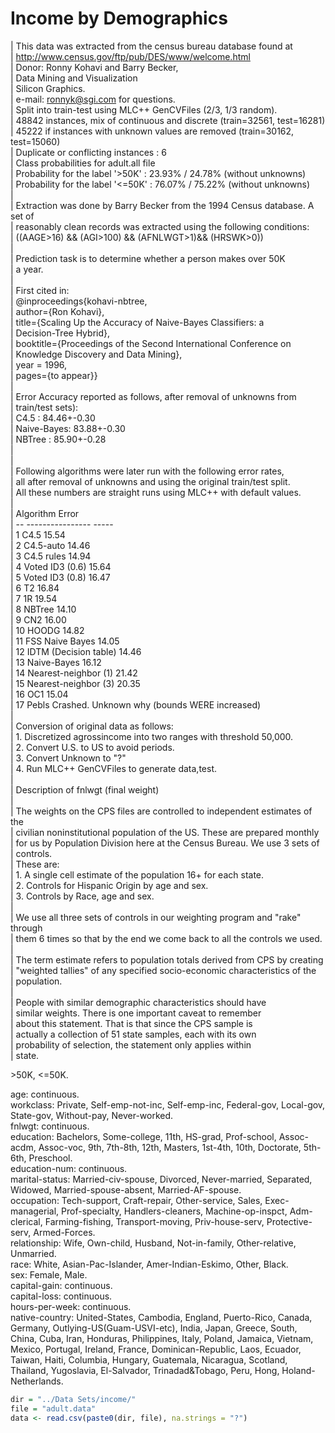Income by Demographics
========================================================

| This data was extracted from the census bureau database found at    
| http://www.census.gov/ftp/pub/DES/www/welcome.html    
| Donor: Ronny Kohavi and Barry Becker,    
|        Data Mining and Visualization    
|        Silicon Graphics.    
|        e-mail: ronnyk@sgi.com for questions.    
| Split into train-test using MLC++ GenCVFiles (2/3, 1/3 random).    
| 48842 instances, mix of continuous and discrete    (train=32561, test=16281)    
| 45222 if instances with unknown values are removed (train=30162, test=15060)    
| Duplicate or conflicting instances : 6    
| Class probabilities for adult.all file    
| Probability for the label '>50K'  : 23.93% / 24.78% (without unknowns)    
| Probability for the label '<=50K' : 76.07% / 75.22% (without unknowns)    
|    
| Extraction was done by Barry Becker from the 1994 Census database.  A set of  
|   reasonably clean records was extracted using the following conditions:  
|   ((AAGE>16) && (AGI>100) && (AFNLWGT>1)&& (HRSWK>0))  
|  
| Prediction task is to determine whether a person makes over 50K  
| a year.  
|  
| First cited in:  
| @inproceedings{kohavi-nbtree,  
|    author={Ron Kohavi},  
|    title={Scaling Up the Accuracy of Naive-Bayes Classifiers: a  
|           Decision-Tree Hybrid},  
|    booktitle={Proceedings of the Second International Conference on  
|               Knowledge Discovery and Data Mining},  
|    year = 1996,  
|    pages={to appear}}  
|  
| Error Accuracy reported as follows, after removal of unknowns from  
|    train/test sets):  
|    C4.5       : 84.46+-0.30  
|    Naive-Bayes: 83.88+-0.30  
|    NBTree     : 85.90+-0.28  
|  
|  
| Following algorithms were later run with the following error rates,  
|    all after removal of unknowns and using the original train/test split.  
|    All these numbers are straight runs using MLC++ with default values.  
|  
|    Algorithm               Error  
| -- ----------------        -----  
| 1  C4.5                    15.54  
| 2  C4.5-auto               14.46  
| 3  C4.5 rules              14.94  
| 4  Voted ID3 (0.6)         15.64  
| 5  Voted ID3 (0.8)         16.47  
| 6  T2                      16.84  
| 7  1R                      19.54  
| 8  NBTree                  14.10  
| 9  CN2                     16.00  
| 10 HOODG                   14.82  
| 11 FSS Naive Bayes         14.05  
| 12 IDTM (Decision table)   14.46  
| 13 Naive-Bayes             16.12  
| 14 Nearest-neighbor (1)    21.42  
| 15 Nearest-neighbor (3)    20.35  
| 16 OC1                     15.04  
| 17 Pebls                   Crashed.  Unknown why (bounds WERE increased)  
|  
| Conversion of original data as follows:  
| 1. Discretized agrossincome into two ranges with threshold 50,000.  
| 2. Convert U.S. to US to avoid periods.  
| 3. Convert Unknown to "?"  
| 4. Run MLC++ GenCVFiles to generate data,test.  
|  
| Description of fnlwgt (final weight)  
|  
| The weights on the CPS files are controlled to independent estimates of the  
| civilian noninstitutional population of the US.  These are prepared monthly  
| for us by Population Division here at the Census Bureau.  We use 3 sets of  
| controls.  
|  These are:  
|          1.  A single cell estimate of the population 16+ for each state.  
|          2.  Controls for Hispanic Origin by age and sex.  
|          3.  Controls by Race, age and sex.  
|  
| We use all three sets of controls in our weighting program and "rake" through  
| them 6 times so that by the end we come back to all the controls we used.  
|  
| The term estimate refers to population totals derived from CPS by creating  
| "weighted tallies" of any specified socio-economic characteristics of the  
| population.  
|  
| People with similar demographic characteristics should have  
| similar weights.  There is one important caveat to remember  
| about this statement.  That is that since the CPS sample is  
| actually a collection of 51 state samples, each with its own  
| probability of selection, the statement only applies within  
| state.  
  
  
\>50K, <=50K.  
  
age: continuous.  
workclass: Private, Self-emp-not-inc, Self-emp-inc, Federal-gov, Local-gov, State-gov, Without-pay, Never-worked.  
fnlwgt: continuous.  
education: Bachelors, Some-college, 11th, HS-grad, Prof-school, Assoc-acdm, Assoc-voc, 9th, 7th-8th, 12th, Masters, 1st-4th, 10th, Doctorate, 5th-6th, Preschool.  
education-num: continuous.  
marital-status: Married-civ-spouse, Divorced, Never-married, Separated, Widowed, Married-spouse-absent, Married-AF-spouse.  
occupation: Tech-support, Craft-repair, Other-service, Sales, Exec-managerial, Prof-specialty, Handlers-cleaners, Machine-op-inspct, Adm-clerical, Farming-fishing, Transport-moving, Priv-house-serv, Protective-serv, Armed-Forces.  
relationship: Wife, Own-child, Husband, Not-in-family, Other-relative, Unmarried.  
race: White, Asian-Pac-Islander, Amer-Indian-Eskimo, Other, Black.  
sex: Female, Male.  
capital-gain: continuous.  
capital-loss: continuous.  
hours-per-week: continuous.  
native-country: United-States, Cambodia, England, Puerto-Rico, Canada, Germany, Outlying-US(Guam-USVI-etc), India, Japan, Greece, South, China, Cuba, Iran, Honduras, Philippines, Italy, Poland, Jamaica, Vietnam, Mexico, Portugal, Ireland, France, Dominican-Republic, Laos, Ecuador, Taiwan, Haiti, Columbia, Hungary, Guatemala, Nicaragua, Scotland, Thailand, Yugoslavia, El-Salvador, Trinadad&Tobago, Peru, Hong, Holand-Netherlands.  


  

```r
dir = "../Data Sets/income/"
file = "adult.data"
data <- read.csv(paste0(dir, file), na.strings = "?")
```


